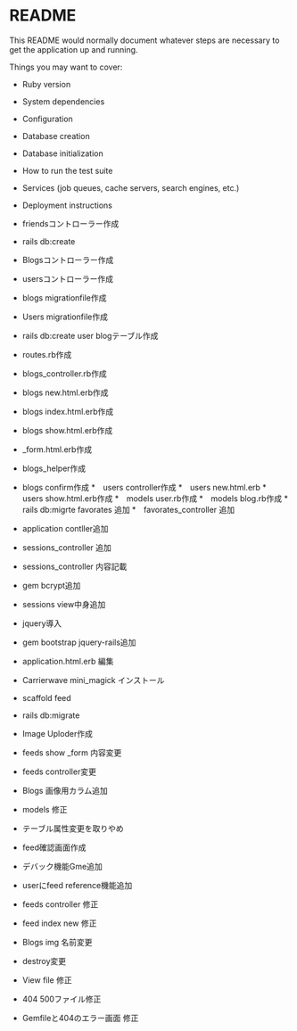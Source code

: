 # README

This README would normally document whatever steps are necessary to get the
application up and running.

Things you may want to cover:

* Ruby version

* System dependencies

* Configuration

* Database creation

* Database initialization

* How to run the test suite

* Services (job queues, cache servers, search engines, etc.)

* Deployment instructions

* friendsコントローラー作成
* rails db:create
* Blogsコントローラー作成
* usersコントローラー作成
* blogs migrationfile作成
* Users migrationfile作成
* rails db:create user blogテーブル作成
* routes.rb作成
* blogs_controller.rb作成
* blogs new.html.erb作成
* blogs index.html.erb作成
* blogs show.html.erb作成
* _form.html.erb作成
* blogs_helper作成
* blogs confirm作成
*　users controller作成
*　users new.html.erb
*　users show.html.erb作成
*　models user.rb作成
*　models blog.rb作成
*　rails db:migrte favorates 追加
*　favorates_controller 追加
*  application contller追加
* sessions_controller 追加
* sessions_controller 内容記載
* gem bcrypt追加
* sessions view中身追加
* jquery導入
* gem bootstrap jquery-rails追加
* application.html.erb 編集
* Carrierwave mini_magick インストール
* scaffold feed
* rails db:migrate
* Image Uploder作成
* feeds show _form 内容変更
* feeds controller変更
* Blogs 画像用カラム追加
* models 修正
* テーブル属性変更を取りやめ
* feed確認画面作成
* デバック機能Gme追加
* userにfeed reference機能追加
* feeds controller 修正
* feed index new 修正
* Blogs img 名前変更
* destroy変更
* View file 修正
* 404 500ファイル修正
* Gemfileと404のエラー画面 修正

